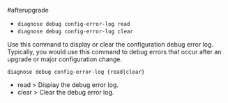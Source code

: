 #afterupgrade

+ `diagnose debug config-error-log read`
+ `diagnose debug config-error-log clear`

Use this command to display or clear the configuration debug error log. Typically, you would use this command to debug errors that occur after an upgrade or major configuration change.

`diagnose debug config-error-log {read|clear}`

+ read > Display the debug error log.
+ clear > Clear the debug error log.